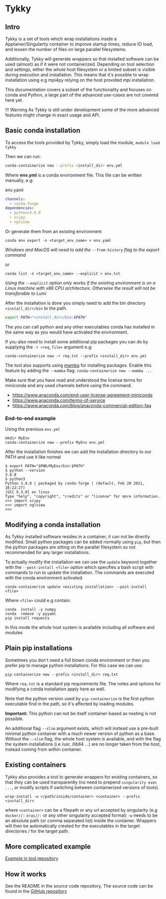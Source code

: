 # Tykky

## Intro

Tykky is a set of tools which wrap installations inside 
a Apptainer/Singularity container to improve startup times, 
reduce IO load, and lessen the number of files on large parallel filesystems. 

Additionally, Tykky will generate wrappers so that installed
software can be used (almost) as if it were not containerized. Depending
on tool selection and settings, either the whole host filesystem or
a limited subset is visible during execution and installation. This means that
it's possible to wrap installation using e.g mpi4py relying on the host provided
mpi installation. 

This documentation covers a subset of the functionality and focuses on
conda and Python, a large part of the advanced use-cases
are not covered here yet.

!!! Warning
    As Tykky is still under development some of the more advanced features might change in exact usage and API.

## Basic conda installation

To access the tools provided by Tykky, simply load the module, `module load tykky`


Then we can run:
```bash
conda-containerize new --prefix <install_dir> env.yml
```

Where **env.yml** is a conda environment file.
This file can be written manually, e.g:

env.yaml
```yaml
channels:
  - conda-forge
dependencies:
  - python=3.8.8
  - scipy
  - nglview
```

Or generate them from an existing environment

```
conda env export -n <target_env_name> > env.yaml 
```
_Windows and MacOS will need to add the `--from-history` flag to the export command_

or 
```
conda list -n <target_env_name> --explicit > env.txt
```
_Using the `--explicit` option only works if the existing environment is
on a Linux machine with x86 CPU architecture. Otherwise the result will not be transferable to Lumi_  

After the installation is done you simply need to add 
the bin directory `<install_dir>/bin` to the path. 

```bash
export PATH="<install_dir>/bin:$PATH"
```
The you can call python and any other executables conda has installed in the same way as you would have activated the environment. 

If you also need to install some additional pip packages you can do by supplying
the `-r <req_file>` argument e.g: 

```
conda-containerize new -r req.txt --prefix <install_dir> env.yml
```

The tool also supports using [mamba](https://github.com/mamba-org/mamba) 
for installing packages. Enable this feature by adding the `--mamba` flag. 
`conda-containerize new --mamba ...`

Make sure that you have read and understood the license terms for miniconda and any used channels
before using the command. 

- https://www.anaconda.com/end-user-license-agreement-miniconda
- https://www.anaconda.com/terms-of-service
- https://www.anaconda.com/blog/anaconda-commercial-edition-faq

### End-to-end example 

Using the previous `env.yml`

```
mkdir MyEnv
conda-containerize new --prefix MyEnv env.yml 
```
After the installation finishes we can add the installation directory to our PATH
and use it like normal

```
$ export PATH="$PWD/MyEnv/bin:$PATH"
$ python --version
3.8.8
$ python3
Python 3.8.8 | packaged by conda-forge | (default, Feb 20 2021, 16:22:27) 
[GCC 9.3.0] on linux
Type "help", "copyright", "credits" or "license" for more information.
>>> import scipy
>>> import nglview
>>> 
```



## Modifying a conda installation

As Tykky installed software resides in a container, it can not be directly modified.
Small python packages can be added normally using `pip`, but then the python packages are
sitting on the parallel filesystem so not recommended for any larger installations.  

To actually modify the installation we can use the `update` keyword
together with the `--post-install <file>` option which specifies a bash script
with commands to run to update the installation. The commands are executed 
with the conda environment activated. 

```
conda-containerize update <existing installation> --post-install <file> 
```

Where `<file>` could e.g contain:

```
conda  install -y numpy
conda  remove -y pyyaml
pip install requests
```

In this mode the whole host system is available including all software and modules 

## Plain pip installations

Sometimes you don't need a full blown conda environment or then you prefer pip
to manage python installations. For this case we can use: 

```
pip-containerize new --prefix <install_dir> req.txt
```
Where `req.txt` is a standard pip requirements file. 
The  notes and options for modifying a conda installation apply here as well.

Note that the python version used by `pip-containerize` is the first python executable find in the path, so it's affected by loading modules. 

**Important:** This python can not be itself container-based as nesting is not possible.  

An additional flag `--slim` argument exists, which will instead use a pre-built minimal python
container with a much newer version of python as a base. Without the `--slim` flag, the whole host system is available,
and with the flag the system installations (i.e /usr, /lib64 ...) are no longer taken from the host, instead
coming from within container. 

## Existing containers 

Tykky also provides a tool to generate wrappers for existing containers, so that they can be used 
transparently (no need to prepend `singularity exec ...`, or modify scripts if switching between containerized versions of tools).

```
wrap-install -w </path/inside/container> <container> --prefix <install_dir> 
```
where `<container>` can be a filepath or any url accepted by singularity (e.g `docker//:` `oras//:` or any other singularity accepted format)
`-w` needs to be an absolute path (or comma separated list) inside the container. Wrappers will then be automatically
created for the executables in the target directories / for the target path.

## More complicated example

[Example in tool repository](https://github.com/CSCfi/hpc-container-wrapper/blob/master/examples/fftw.md)

## How it works

See the README in the source code repository. 
The source code can be found in the [GitHub repository](https://github.com/CSCfi/hpc-container-wrapper)

